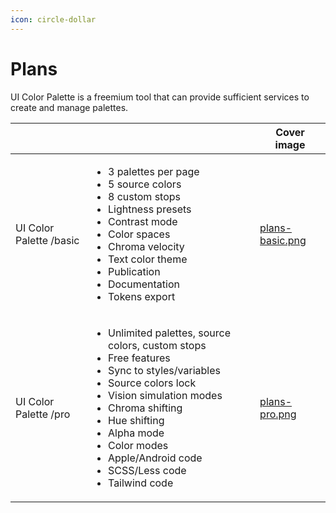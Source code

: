 ```yaml
---
icon: circle-dollar
---
```


# Plans

UI Color Palette is a freemium tool that can provide sufficient services to create and manage palettes.&#x20;

<table data-card-size="large" data-view="cards"><thead><tr><th></th><th></th><th data-hidden data-card-cover data-type="image">Cover image</th></tr></thead><tbody><tr><td>UI Color Palette /basic</td><td><ul><li>3 palettes per page</li><li>5 source colors</li><li>8 custom stops</li><li>Lightness presets</li><li>Contrast mode</li><li>Color spaces</li><li>Chroma velocity</li><li>Text color theme</li><li>Publication</li><li>Documentation</li><li>Tokens export</li></ul></td><td><a href="../.gitbook/assets/plans-basic.png">plans-basic.png</a></td></tr><tr><td>UI Color Palette /pro</td><td><ul><li>Unlimited palettes, source colors, custom stops</li><li>Free features</li><li>Sync to styles/variables</li><li>Source colors lock</li><li>Vision simulation modes</li><li>Chroma shifting</li><li>Hue shifting</li><li>Alpha mode</li><li>Color modes</li><li>Apple/Android code</li><li>SCSS/Less code</li><li>Tailwind code</li></ul></td><td><a href="../.gitbook/assets/plans-pro.png">plans-pro.png</a></td></tr></tbody></table>
